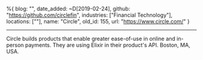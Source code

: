 %{
  blog: "",
  date_added: ~D[2019-02-24],
  github: "https://github.com/circlefin",
  industries: ["Financial Technology"],
  locations: [""],
  name: "Circle",
  old_id: 155,
  url: "https://www.circle.com/"
}

---

Circle builds products that enable greater ease-of-use in online and in-person payments. They are using Elixir in their product's API. Boston, MA, USA.
